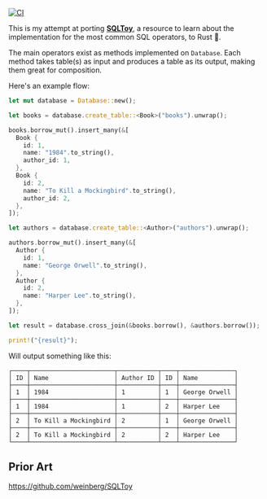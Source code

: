 [![CI](https://github.com/terror/sql.rs/actions/workflows/ci.yml/badge.svg)](https://github.com/terror/sql.rs/actions/workflows/ci.yml)

This is my attempt at porting [**SQLToy**](https://github.com/weinberg/SQLToy/wiki),
a resource to learn about the implementation for the most common SQL
operators, to Rust 🦀.

The main operators exist as methods implemented on `Database`. Each method takes
table(s) as input and produces a table as its output, making them great for
composition.

Here's an example flow:

```rust
let mut database = Database::new();

let books = database.create_table::<Book>("books").unwrap();

books.borrow_mut().insert_many(&[
  Book {
    id: 1,
    name: "1984".to_string(),
    author_id: 1,
  },
  Book {
    id: 2,
    name: "To Kill a Mockingbird".to_string(),
    author_id: 2,
  },
]);

let authors = database.create_table::<Author>("authors").unwrap();

authors.borrow_mut().insert_many(&[
  Author {
    id: 1,
    name: "George Orwell".to_string(),
  },
  Author {
    id: 2,
    name: "Harper Lee".to_string(),
  },
]);

let result = database.cross_join(&books.borrow(), &authors.borrow());

print!("{result}");
```

Will output something like this:

```
┌────┬───────────────────────┬───────────┬────┬───────────────┐
│ ID │ Name                  │ Author ID │ ID │ Name          │
├────┼───────────────────────┼───────────┼────┼───────────────┤
│ 1  │ 1984                  │ 1         │ 1  │ George Orwell │
├────┼───────────────────────┼───────────┼────┼───────────────┤
│ 1  │ 1984                  │ 1         │ 2  │ Harper Lee    │
├────┼───────────────────────┼───────────┼────┼───────────────┤
│ 2  │ To Kill a Mockingbird │ 2         │ 1  │ George Orwell │
├────┼───────────────────────┼───────────┼────┼───────────────┤
│ 2  │ To Kill a Mockingbird │ 2         │ 2  │ Harper Lee    │
└────┴───────────────────────┴───────────┴────┴───────────────┘
```

## Prior Art

https://github.com/weinberg/SQLToy
